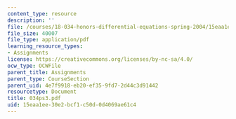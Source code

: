 ```yaml
---
content_type: resource
description: ''
file: /courses/18-034-honors-differential-equations-spring-2004/15eaa1ee30e2bcf1c50d0d4069ae61c4_034ps3.pdf
file_size: 40007
file_type: application/pdf
learning_resource_types:
- Assignments
license: https://creativecommons.org/licenses/by-nc-sa/4.0/
ocw_type: OCWFile
parent_title: Assignments
parent_type: CourseSection
parent_uid: 4e7f9918-eb20-ef35-9fd7-2d44c3d91442
resourcetype: Document
title: 034ps3.pdf
uid: 15eaa1ee-30e2-bcf1-c50d-0d4069ae61c4
---
```


